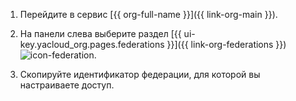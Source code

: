 1. Перейдите в сервис [{{ org-full-name }}]({{ link-org-main }}).

1. На панели слева выберите раздел [{{ ui-key.yacloud_org.pages.federations }}]({{ link-org-federations }}) ![icon-federation](../../_assets/organization/icon-federation.svg).

1. Скопируйте идентификатор федерации, для которой вы настраиваете доступ.
